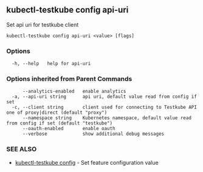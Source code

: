 ## kubectl-testkube config api-uri

Set api uri for testkube client

```
kubectl-testkube config api-uri <value> [flags]
```

### Options

```
  -h, --help   help for api-uri
```

### Options inherited from Parent Commands

```
      --analytics-enabled   enable analytics
  -a, --api-uri string      api uri, default value read from config if set
  -c, --client string       client used for connecting to Testkube API one of proxy|direct (default "proxy")
      --namespace string    Kubernetes namespace, default value read from config if set (default "testkube")
      --oauth-enabled       enable oauth
      --verbose             show additional debug messages
```

### SEE ALSO

* [kubectl-testkube config](kubectl-testkube_config.md)	 - Set feature configuration value

